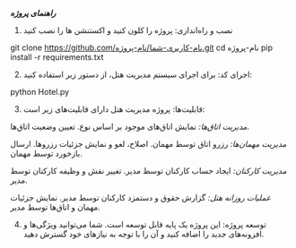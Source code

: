 ***راهنمای پروژه***

1. نصب و راه‌اندازی:
پروژه را کلون کنید و اکستنشن ها را نصب کنید

git clone https://github.com/نام-کاربری-شما/نام-پروژه.git
cd نام-پروژه
pip install -r requirements.txt

2. اجرای کد:
برای اجرای سیستم مدیریت هتل، از دستور زیر استفاده کنید:

python Hotel.py

3. قابلیت‌ها:
پروژه مدیریت هتل دارای قابلیت‌های زیر است:

*مدیریت اتاق‌ها:*
نمایش اتاق‌های موجود بر اساس نوع.
تعیین وضعیت اتاق‌ها.

*مدیریت مهمان‌ها:*
رزرو اتاق توسط مهمان.
اصلاح، لغو و نمایش جزئیات رزروها.
ارسال بازخورد توسط مهمان.

*مدیریت کارکنان:*
ایجاد حساب کارکنان توسط مدیر.
تغییر نقش و وظیفه کارکنان توسط مدیر.

*عملیات روزانه هتل:*
گزارش حقوق و دستمزد کارکنان توسط مدیر.
نمایش جزئیات مهمان و اتاق‌ها توسط مدیر.

4. توسعه پروژه:
این پروژه یک پایه قابل توسعه است. شما می‌توانید ویژگی‌ها و افزونه‌های جدید را اضافه کنید و آن را با توجه به نیازهای خود گسترش دهید.